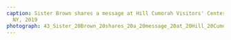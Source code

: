 ```yaml
---
caption: Sister Brown shares a message at Hill Cumorah Visitors' Center, Palmyra,
  NY, 2019
photograph: 43_Sister_20Brown_20shares_20a_20message_20at_20Hill_20Cumorah_20Visitors%27_20Center_2C_20Palmyra_2C_20NY_2C_202019.jpg
---
```

